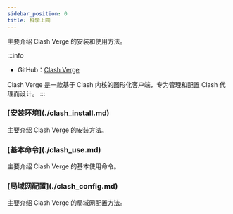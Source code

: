 ```yaml
---
sidebar_position: 0
title: 科学上网
---
```


主要介绍 Clash Verge 的安装和使用方法。

:::info
- GitHub：[Clash Verge](https://github.com/clashdownload/Clash_Verge/releases)

Clash Verge 是一款基于 Clash 内核的图形化客户端，专为管理和配置 Clash 代理而设计。
:::

<h3 class="no-counter">[安装环境](./clash_install.md)</h3>

主要介绍 Clash Verge 的安装方法。

<h3 class="no-counter">[基本命令](./clash_use.md)</h3>

主要介绍 Clash Verge 的基本使用命令。

<h3 class="no-counter">[局域网配置](./clash_config.md)</h3>

主要介绍 Clash Verge 的局域网配置方法。